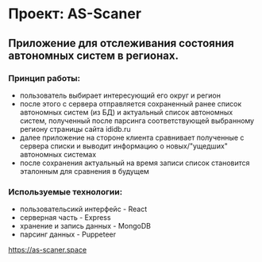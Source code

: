 # Проект: AS-Scaner #
## Приложение для отслеживания состояния автономных систем в регионах. ##

### Принцип работы: ###
<ul> 
    <li>пользователь выбирает интересующий его округ и регион</li>
    <li>после этого с сервера отправляется сохраненный ранее список автономных систем (из БД) и актуальный список автономных систем, полученный после парсинга соответствующей выбранному региону страницы сайта ididb.ru</li>
    <li>далее приложение на стороне клиента сравнивает полученные с сервера списки и выводит информацию о новых/"ущедших" автономных системах</li>
    <li>после сохранения актуальный на время записи список становится эталонным для сравнения в будущем</li>
</ul>

### Используемые технологии: ###
<ul> 
    <li>пользовательсикй интерфейс - React</li>
    <li>серверная часть - Express</li>
    <li>хранение и запись данных - MongoDB</li>
    <li>парсинг данных - Puppeteer</li>
</ul>

<a>https://as-scaner.space</a>